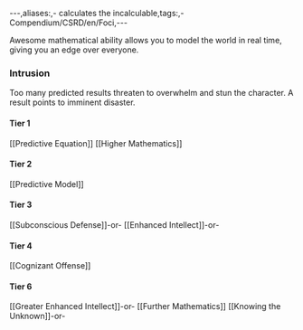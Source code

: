 ---,aliases:,- calculates the incalculable,tags:,- Compendium/CSRD/en/Foci,---

Awesome mathematical ability allows you to model the world in real time, giving you an edge over everyone.
 ### Intrusion
Too many predicted results threaten to overwhelm and stun the character. A result points to imminent disaster.

#### Tier 1
[[Predictive Equation]]
[[Higher Mathematics]]
#### Tier 2
[[Predictive Model]]
#### Tier 3
[[Subconscious Defense]]-or-
[[Enhanced Intellect]]-or-
#### Tier 4
[[Cognizant Offense]]
#### Tier 6
[[Greater Enhanced Intellect]]-or-
[[Further Mathematics]]
[[Knowing the Unknown]]-or-
